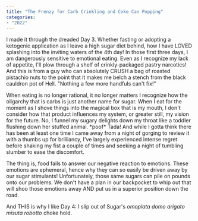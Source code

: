 ```yaml
---
title: "The Frenzy for Carb Crinkling and Coke Can Popping"
categories:
- "2022"
---
```


I made it through the dreaded Day 3.  Whether fasting or adopting a ketogenic application as I leave a high sugar diet behind, how I have LOVED splashing into the inviting waters of the 4th day!  In those first three days, I am dangerously sensitive to emotional eating.  Even as I recognize my lack of appetite, I'll plow through a shelf of crinkly-packaged pastry narcotics!  And this is from a guy who can absolutely CRUSH a bag of roasted pistachio nuts to the point that it makes me belch a stench from the black cauldron pot of Hell. "Nothing a few more handfuls can't fix!"

When eating is no longer rational, it no longer matters I recognize how the oligarchy that is carbs is just another name for sugar.  When I eat for the moment as I shove things into the magical box that is my mouth, I don't consider how that product influences my system, or greater still, my vision for the future.  No, I funnel my sugary delights down my throat like a toddler flushing down her stuffed animal.  \*poof\* Tada!  And while I gotta think there has been at least one time I came away from a night of gorging to review it with a thumbs up for brilliancy, I've largely experienced intense regret before shaking my fist a couple of times and seeking a night of tumbling slumber to ease the discomfort.

The thing is, food fails to answer our negative reaction to emotions.  These emotions are ephemeral, hence why they can so easily be driven away by our sugar stimulants!   Unfortunately, those same sugars can pile on pounds onto our problems.  We don't have a plan in our backpocket to whip out that will shoo those emotions away AND put us in a superior position down the road.  

And THIS is why I like Day 4: I slip out of Sugar's *omoplata domo arigato misuta robotto* choke hold. 